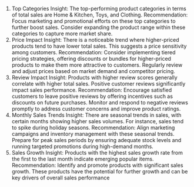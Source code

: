 1. Top Categories
Insight: The top-performing product categories in terms of total sales are Home & Kitchen, Toys, and Clothing.
Recommendation: Focus marketing and promotional efforts on these top categories to further boost sales. Consider expanding the product range within these categories to capture more market share.
2. Price Impact
Insight: There is a noticeable trend where higher-priced products tend to have lower total sales. This suggests a price sensitivity among customers.
Recommendation: Consider implementing tiered pricing strategies, offering discounts or bundles for higher-priced products to make them more attractive to customers. Regularly review and adjust prices based on market demand and competitor pricing.
3. Review Impact
Insight: Products with higher review scores generally correlate with higher total sales. Positive customer reviews significantly impact sales performance.
Recommendation: Encourage satisfied customers to leave positive reviews by offering incentives such as discounts on future purchases. Monitor and respond to negative reviews promptly to address customer concerns and improve product ratings.
4. Monthly Sales Trends
Insight: There are seasonal trends in sales, with certain months showing higher sales volumes. For instance, sales tend to spike during holiday seasons.
Recommendation: Align marketing campaigns and inventory management with these seasonal trends. Prepare for peak sales periods by ensuring adequate stock levels and running targeted promotions during high-demand months.
5. Sales Growth
Insight: Products with the highest sales growth rate from the first to the last month indicate emerging popular items.
Recommendation: Identify and promote products with significant sales growth. These products have the potential for further growth and can be key drivers of overall sales performance
